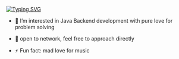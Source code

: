 [![Typing SVG](https://readme-typing-svg.demolab.com?font=Fira+Code&pause=1000&color=DD59FF&width=435&lines=Hello+my+friend%2C+phoenix+welcomes+you)](https://git.io/typing-svg)
- 👀 I’m interested in Java Backend development with pure love for problem solving
- 🌱 open to network, feel free to approach directly

- ⚡ Fun fact: mad love for music

<!---
phoeniX1817/phoeniX1817 is a ✨ special ✨ repository because its `README.md` (this file) appears on your GitHub profile.
You can click the Preview link to take a look at your changes.
--->
